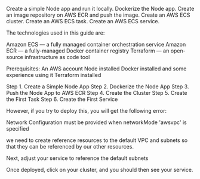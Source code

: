 Create a simple Node app and run it locally.
Dockerize the Node app.
Create an image repository on AWS ECR and push the image.
Create an AWS ECS cluster.
Create an AWS ECS task.
Create an AWS ECS service.

The technologies used in this guide are:

Amazon ECS — a fully managed container orchestration service
Amazon ECR — a fully-managed Docker container registry
Terraform — an open-source infrastructure as code tool

Prerequisites:
An AWS account
Node installed
Docker installed and some experience using it
Terraform installed

Step 1. Create a Simple Node App
Step 2. Dockerize the Node App
Step 3. Push the Node App to AWS ECR
Step 4. Create the Cluster
Step 5. Create the First Task
Step 6. Create the First Service

However, if you try to deploy this, you will get the following error:

Network Configuration must be provided when networkMode 'awsvpc' is specified

we need to create reference resources to the default VPC and subnets so that they can be referenced by our other resources.

Next, adjust your service to reference the default subnets

Once deployed, click on your cluster, and you should then see your service.



